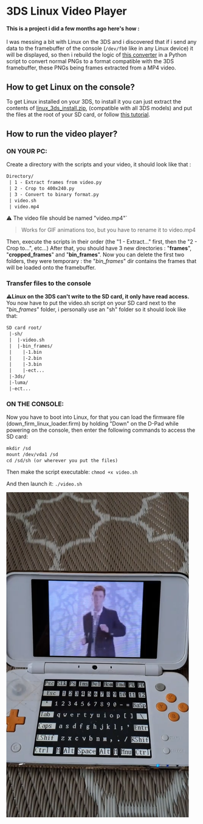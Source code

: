 # 3DS Linux Video Player

#### This is a project i did a few months ago here's how :
I was messing a bit with Linux on the 3DS and i discovered that if i send any data to the framebuffer of the console (`/dev/fb0` like in any Linux device) it will be displayed, so then i rebuild the logic of [this converter](https://xem.github.io/3DShomebrew/tools/image-to-bin.html) in a Python script to convert normal PNGs to a format compatible with the 3DS framebuffer, these PNGs being frames extracted from a MP4 video.

## How to get Linux on the console?
To get Linux installed on your 3DS, to install it you can just extract the contents of [linux_3ds_install.zip](https://github.com/AtexBg/3ds-linux-video-player/blob/main/linux_3ds_install.zip), (compatible with all 3DS models) and put the files at the root of your SD card, or follow [this tutorial](https://www.gamebrew.org/wiki/Linux_for_3DS).

## How to run the video player?
### **ON YOUR PC:**
Create a directory with the scripts and your video, it should look like that :
```
Directory/
 | 1 - Extract frames from video.py
 | 2 - Crop to 400x240.py
 | 3 - Convert to binary format.py
 | video.sh
 | video.mp4
```
⚠️ The video file should be named "video.mp4"`

>Works for GIF animations too, but you have to rename it to video.mp4

Then, execute the scripts in their order (the "1 - Extract..." first, then the "2 - Crop to...", etc...)
After that, you should have 3 new directories : "**frames**", "**cropped_frames**" and "**bin_frames**".
Now you can delete the first two folders, they were temporary : the "*bin_frames*" dir contains the frames that will be loaded onto the framebuffer.

### Transfer files to the console
**⚠️Linux on the 3DS can't write to the SD card, it only have read access.**
You now have to put the video.sh script on your SD card next to the "*bin_frames*" folder, i personally use an "sh" folder so it should look like that:
```
SD card root/
 |-sh/ 
 |  |-video.sh
 |  |-bin_frames/
 |    |-1.bin
 |    |-2.bin
 |    |-3.bin
 |    |-ect...
 |-3ds/
 |-luma/
 |-ect...
```
### **ON THE CONSOLE**:
Now you have to boot into Linux, for that you can load the firmware file (down_firm_linux_loader.firm) by holding "Down" on the D-Pad while powering on the console, then enter the following commands to access the SD card:
```
mkdir /sd
mount /dev/vda1 /sd
cd /sd/sh (or wherever you put the files)
```
Then make the script executable:
`chmod +x video.sh`

And then launch it:
`./video.sh`

![Image](preview.png)
